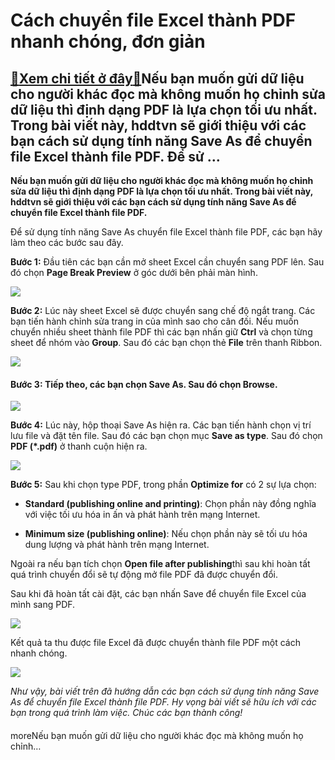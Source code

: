 Cách chuyển file Excel thành PDF nhanh chóng, đơn giản
======================================================

[:gift:Xem chi tiết ở đây:gift:](https://hddtvn.com/cach-chuyen-file-excel-thanh-pdf-nhanh-chong-don-gian/)Nếu bạn muốn gửi dữ liệu cho người khác đọc mà không muốn họ chỉnh sửa dữ liệu thì định dạng PDF là lựa chọn tối ưu nhất. Trong bài viết này, hddtvn sẽ giới thiệu với các bạn cách sử dụng tính năng Save As để chuyển file Excel thành file PDF. Để sử …
----------------------------------------------------------------------------------------------------------------------------------------------------------------------------------------------------------------------------------------------------------

**Nếu bạn muốn gửi dữ liệu cho người khác đọc mà không muốn họ chỉnh sửa dữ liệu thì định dạng PDF là lựa chọn tối ưu nhất. Trong bài viết này, hddtvn sẽ giới thiệu với các bạn cách sử dụng tính năng Save As để chuyển file Excel thành file PDF.**


Để sử dụng tính năng Save As chuyển file Excel thành file PDF, các bạn hãy làm theo các bước sau đây.


**Bước 1:** Đầu tiên các bạn cần mở sheet Excel cần chuyển sang PDF lên. Sau đó chọn **Page Break Preview** ở góc dưới bên phải màn hình.


![](https://hddtvn.com/wp-content/uploads/2021/01/PBzZcGg.png)


**Bước 2:** Lúc này sheet Excel sẽ được chuyển sang chế độ ngắt trang. Các bạn tiến hành chỉnh sửa trang in của mình sao cho cân đối. Nếu muốn chuyển nhiều sheet thành file PDF thì các bạn nhấn giữ **Ctrl** và chọn từng sheet để nhóm vào **Group**. Sau đó các bạn chọn thẻ **File** trên thanh Ribbon.


![](https://hddtvn.com/wp-content/uploads/2021/01/Yk3l9vm.png)


#### **Bước 3:** Tiếp theo, các bạn chọn **Save As**. Sau đó chọn **Browse**.


![](https://hddtvn.com/wp-content/uploads/2021/01/i7o0nkj.png)


**Bước 4:** Lúc này, hộp thoại Save As hiện ra. Các bạn tiến hành chọn vị trí lưu file và đặt tên file. Sau đó các bạn chọn mục **Save as type**. Sau đó chọn **PDF (*.pdf)** ở thanh cuộn hiện ra.


![](https://hddtvn.com/wp-content/uploads/2021/01/SqnQstJ.png)


**Bước 5:** Sau khi chọn type PDF, trong phần **Optimize for** có 2 sự lựa chọn:




* **Standard (publishing online and printing)**: Chọn phần này đồng nghĩa với việc tối ưu hóa in ấn và phát hành trên mạng Internet.

* **Minimum size (publishing online)**: Nếu chọn phần này sẽ tối ưu hóa dung lượng và phát hành trên mạng Internet.



Ngoài ra nếu bạn tích chọn **Open file after publishing**thì sau khi hoàn tất quá trình chuyển đổi sẽ tự động mở file PDF đã được chuyển đổi.


Sau khi đã hoàn tất cài đặt, các bạn nhấn Save để chuyển file Excel của mình sang PDF.


![](https://hddtvn.com/wp-content/uploads/2021/01/Y906pQc.png)


Kết quả ta thu được file Excel đã được chuyển thành file PDF một cách nhanh chóng.


![](https://hddtvn.com/wp-content/uploads/2021/01/pvxJEpu.png)


*Như vậy, bài viết trên đã hướng dẫn các bạn cách sử dụng tính năng Save As để chuyển file Excel thành file PDF. Hy vọng bài viết sẽ hữu ích với các bạn trong quá trình làm việc. Chúc các bạn thành công!*


#### 


moreNếu bạn muốn gửi dữ liệu cho người khác đọc mà không muốn họ chỉnh…

